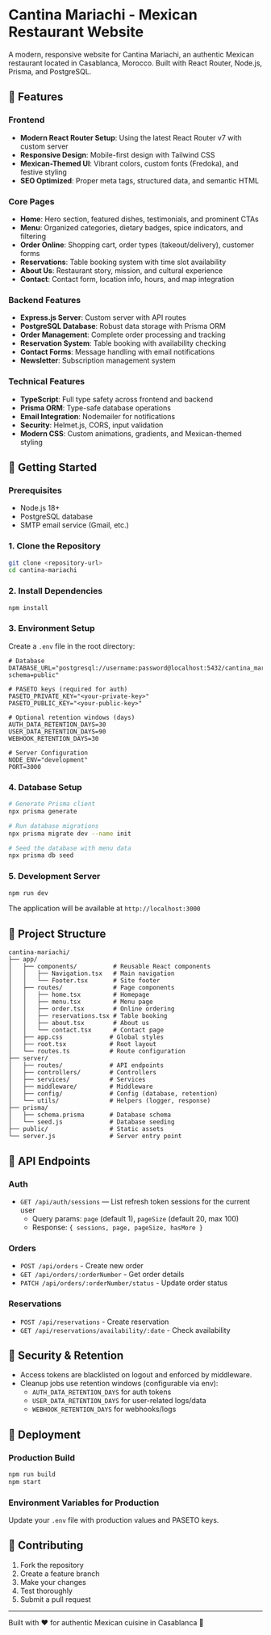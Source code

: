# Cantina Mariachi - Mexican Restaurant Website

A modern, responsive website for Cantina Mariachi, an authentic Mexican restaurant located in Casablanca, Morocco. Built with React Router, Node.js, Prisma, and PostgreSQL.

## 🌮 Features

### Frontend
- **Modern React Router Setup**: Using the latest React Router v7 with custom server
- **Responsive Design**: Mobile-first design with Tailwind CSS
- **Mexican-Themed UI**: Vibrant colors, custom fonts (Fredoka), and festive styling
- **SEO Optimized**: Proper meta tags, structured data, and semantic HTML

### Core Pages
- **Home**: Hero section, featured dishes, testimonials, and prominent CTAs
- **Menu**: Organized categories, dietary badges, spice indicators, and filtering
- **Order Online**: Shopping cart, order types (takeout/delivery), customer forms
- **Reservations**: Table booking system with time slot availability
- **About Us**: Restaurant story, mission, and cultural experience
- **Contact**: Contact form, location info, hours, and map integration

### Backend Features
- **Express.js Server**: Custom server with API routes
- **PostgreSQL Database**: Robust data storage with Prisma ORM
- **Order Management**: Complete order processing and tracking
- **Reservation System**: Table booking with availability checking
- **Contact Forms**: Message handling with email notifications
- **Newsletter**: Subscription management system

### Technical Features
- **TypeScript**: Full type safety across frontend and backend
- **Prisma ORM**: Type-safe database operations
- **Email Integration**: Nodemailer for notifications
- **Security**: Helmet.js, CORS, input validation
- **Modern CSS**: Custom animations, gradients, and Mexican-themed styling

## 🚀 Getting Started

### Prerequisites
- Node.js 18+ 
- PostgreSQL database
- SMTP email service (Gmail, etc.)

### 1. Clone the Repository
```bash
git clone <repository-url>
cd cantina-mariachi
```

### 2. Install Dependencies
```bash
npm install
```

### 3. Environment Setup
Create a `.env` file in the root directory:

```env
# Database
DATABASE_URL="postgresql://username:password@localhost:5432/cantina_mariachi?schema=public"

# PASETO keys (required for auth)
PASETO_PRIVATE_KEY="<your-private-key>"
PASETO_PUBLIC_KEY="<your-public-key>"

# Optional retention windows (days)
AUTH_DATA_RETENTION_DAYS=30
USER_DATA_RETENTION_DAYS=90
WEBHOOK_RETENTION_DAYS=30

# Server Configuration
NODE_ENV="development"
PORT=3000
```

### 4. Database Setup
```bash
# Generate Prisma client
npx prisma generate

# Run database migrations
npx prisma migrate dev --name init

# Seed the database with menu data
npx prisma db seed
```

### 5. Development Server
```bash
npm run dev
```

The application will be available at `http://localhost:3000`

## 📁 Project Structure

```
cantina-mariachi/
├── app/
│   ├── components/          # Reusable React components
│   │   ├── Navigation.tsx   # Main navigation
│   │   └── Footer.tsx       # Site footer
│   ├── routes/              # Page components
│   │   ├── home.tsx         # Homepage
│   │   ├── menu.tsx         # Menu page
│   │   ├── order.tsx        # Online ordering
│   │   ├── reservations.tsx # Table booking
│   │   ├── about.tsx        # About us
│   │   └── contact.tsx      # Contact page
│   ├── app.css             # Global styles
│   ├── root.tsx            # Root layout
│   └── routes.ts           # Route configuration
├── server/
│   ├── routes/             # API endpoints
│   ├── controllers/        # Controllers
│   ├── services/           # Services
│   ├── middleware/         # Middleware
│   ├── config/             # Config (database, retention)
│   └── utils/              # Helpers (logger, response)
├── prisma/
│   ├── schema.prisma       # Database schema
│   └── seed.js             # Database seeding
├── public/                 # Static assets
└── server.js               # Server entry point
```

## 🔧 API Endpoints

### Auth
- `GET /api/auth/sessions` — List refresh token sessions for the current user
  - Query params: `page` (default 1), `pageSize` (default 20, max 100)
  - Response: `{ sessions, page, pageSize, hasMore }`

### Orders
- `POST /api/orders` - Create new order
- `GET /api/orders/:orderNumber` - Get order details
- `PATCH /api/orders/:orderNumber/status` - Update order status

### Reservations
- `POST /api/reservations` - Create reservation
- `GET /api/reservations/availability/:date` - Check availability

## 🔐 Security & Retention
- Access tokens are blacklisted on logout and enforced by middleware.
- Cleanup jobs use retention windows (configurable via env):
  - `AUTH_DATA_RETENTION_DAYS` for auth tokens
  - `USER_DATA_RETENTION_DAYS` for user-related logs/data
  - `WEBHOOK_RETENTION_DAYS` for webhooks/logs

## 🚀 Deployment

### Production Build
```bash
npm run build
npm start
```

### Environment Variables for Production
Update your `.env` file with production values and PASETO keys.

## 🤝 Contributing
1. Fork the repository
2. Create a feature branch
3. Make your changes
4. Test thoroughly
5. Submit a pull request

---

Built with ❤️ for authentic Mexican cuisine in Casablanca 🌮
